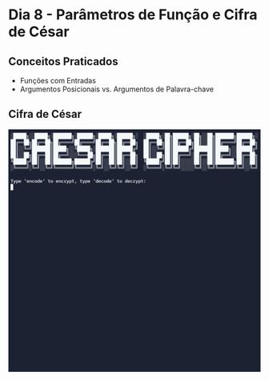 # Dia 8 - Parâmetros de Função e Cifra de César

## Conceitos Praticados

* Funções com Entradas
* Argumentos Posicionais vs. Argumentos de Palavra-chave

## Cifra de César

![day08](https://github.com/EmersonPenelli/100-days-of-code-with-python/blob/main/gifs/Cifra%20de%20Cesar.gif)
